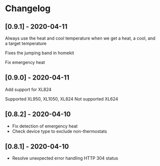 # Changelog

## [0.9.1] - 2020-04-11

Always use the heat and cool temperature
when we get a heat, a cool, and a target temperature

Fixes the jumping band in homekit

Fix emergency heat

## [0.9.0] - 2020-04-11

Add support for XL824

Supported XL950, XL1050, XL824
Not supported XL624

## [0.8.2] - 2020-04-10

* Fix detection of emergency heat
* Check device type to exclude non-thermostats

## [0.8.1] - 2020-04-10

* Resolve unexpected error handling HTTP 304 status

